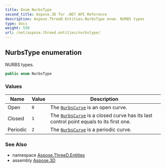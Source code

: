 ```yaml
---
title: Enum NurbsType
second_title: Aspose.3D for .NET API Reference
description: Aspose.ThreeD.Entities.NurbsType enum. NURBS types
type: docs
weight: 550
url: /net/aspose.threed.entities/nurbstype/
---
```

## NurbsType enumeration

NURBS types.

```csharp
public enum NurbsType
```

### Values

| Name | Value | Description |
| --- | --- | --- |
| Open | `0` | The [`NurbsCurve`](../nurbscurve/) is an open curve. |
| Closed | `1` | The [`NurbsCurve`](../nurbscurve/) is a closed curve has its last control point equals to its first one. |
| Periodic | `2` | The [`NurbsCurve`](../nurbscurve/) is a periodic curve. |

### See Also

* namespace [Aspose.ThreeD.Entities](../../aspose.threed.entities/)
* assembly [Aspose.3D](../../)


